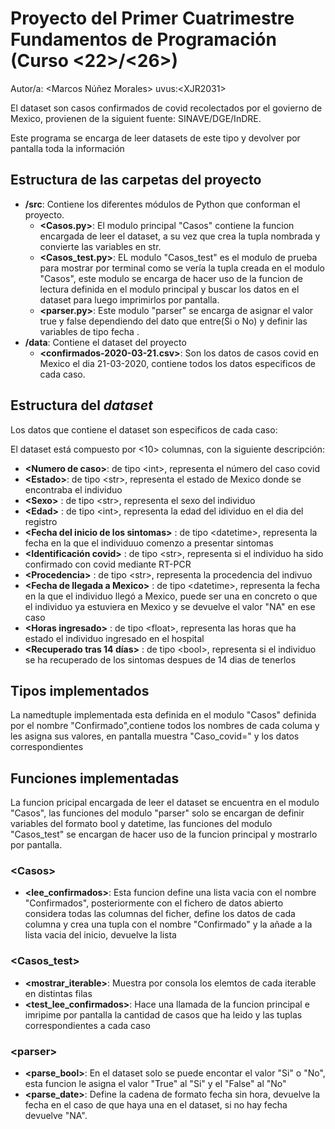 # Proyecto del Primer Cuatrimestre Fundamentos de Programación (Curso  \<22\>/\<26\>)
Autor/a: \<Marcos Núñez Morales\>   uvus:\<XJR2031\>

El dataset son casos confirmados de covid recolectados por el govierno de Mexico, provienen de la siguient fuente: SINAVE/DGE/InDRE.

Este programa se encarga de leer datasets de este tipo y devolver por pantalla toda la información


## Estructura de las carpetas del proyecto

* **/src**: Contiene los diferentes módulos de Python que conforman el proyecto.
  * **\<Casos.py\>**: El modulo principal "Casos" contiene la funcion encargada de leer el dataset, a su vez que crea la tupla nombrada y convierte las variables en str.
  * **\<Casos_test.py\>**: EL modulo "Casos_test" es el modulo de prueba para mostrar por terminal como se vería la tupla creada en el modulo "Casos", este modulo se encarga de hacer uso de la funcion de lectura definida en el modulo principal y buscar los datos en el dataset para luego imprimirlos por pantalla.
  * **\<parser.py\>**: Este modulo "parser" se encarga de asignar el valor true y false dependiendo del dato que entre(Si o No) y definir las variables de tipo fecha . 
* **/data**: Contiene el dataset del proyecto
    * **\<confirmados-2020-03-21.csv\>**: Son los datos de casos covid en Mexico el dia 21-03-2020, contiene todos los datos especificos de cada caso.
    
## Estructura del *dataset*

Los datos que contiene el dataset son especificos de cada caso:

El dataset está compuesto por \<10\> columnas, con la siguiente descripción:

* **\<Numero de caso>**: de tipo \<int\>, representa el número del caso covid 
* **\<Estado>**: de tipo \<str\>, representa el estado de Mexico donde se encontraba el individuo
* **\<Sexo>** : de tipo \<str\>, representa el sexo del individuo
* **\<Edad>** : de tipo \<int\>, representa la edad del idividuo en el dia del registro
* **\<Fecha del inicio de los sintomas>** : de tipo \<datetime\>, representa la fecha en la que el individuuo comenzo a presentar sintomas
* **\<Identificación covid>** : de tipo \<str\>, representa si el individuo ha sido confirmado con covid mediante RT-PCR
* **\<Procedencia>** : de tipo \<str\>, representa la procedencia del indivuo
* **\<Fecha de llegada a Mexico>** : de tipo \<datetime\>, representa la fecha en la que el individuo llegó a Mexico, puede ser una en concreto o que el individuo ya estuviera en Mexico y se devuelve el valor "NA" en ese caso
* **\<Horas ingresado>** : de tipo \<float\>, representa las horas que ha estado el individuo ingresado en el hospital
* **\<Recuperado tras 14 días>** : de tipo \<bool\>, representa si el individuo se ha recuperado de los sintomas despues de 14 dias de tenerlos

## Tipos implementados

La namedtuple implementada esta definida en el modulo "Casos" definida por el nombre "Confirmado",contiene todos los nombres de cada columa y les asigna sus valores, en pantalla muestra "Caso_covid=" y los datos correspondientes

## Funciones implementadas
La funcion pricipal encargada de leer el dataset se encuentra en el modulo "Casos", las funciones del modulo "parser" solo se encargan de definir variables del formato bool y datetime, las funciones del modulo "Casos_test" se encargan de hacer uso de la funcion principal y mostrarlo por pantalla.

### \<Casos\>

* **<lee_confirmados>**: Esta funcion define una lista vacia con el nombre "Confirmados", posteriormente con el fichero de datos abierto considera todas las columnas del ficher, define los datos de cada columna y crea una tupla con el nombre "Confirmado" y la añade a la lista vacia del inicio, devuelve la lista 

### \<Casos_test\>

* **<mostrar_iterable>**: Muestra por consola los elemtos de cada iterable en distintas filas
* **<test_lee_confirmados>**: Hace una llamada de la funcion principal e imripime por pantalla la cantidad de casos que ha leido y las tuplas correspondientes a cada caso

### \<parser\>

* **<parse_bool>**: En el dataset solo se puede encontar el valor "Si" o "No", esta funcion le asigna el valor "True" al "Si" y el "False" al "No" 
* **<parse_date>**: Define la cadena de formato fecha sin hora, devuelve la fecha en el caso de que haya una en el dataset, si no hay fecha devuelve "NA".